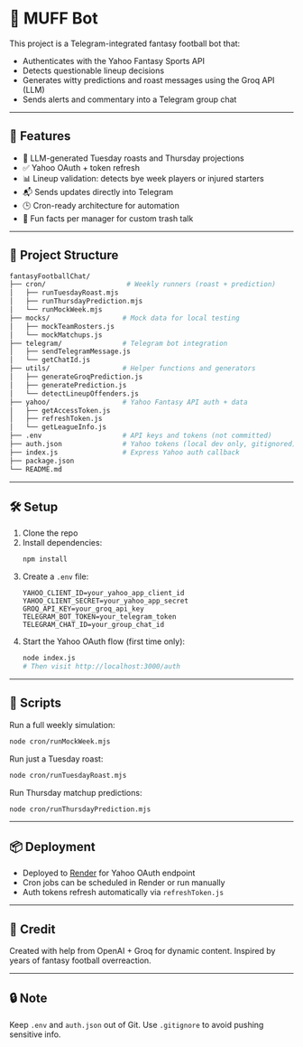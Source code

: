 # 🏈 MUFF Bot

This project is a Telegram-integrated fantasy football bot that:
- Authenticates with the Yahoo Fantasy Sports API
- Detects questionable lineup decisions
- Generates witty predictions and roast messages using the Groq API (LLM)
- Sends alerts and commentary into a Telegram group chat

---

## 🔧 Features
- 🧠 LLM-generated Tuesday roasts and Thursday projections
- ✅ Yahoo OAuth + token refresh
- 📊 Lineup validation: detects bye week players or injured starters
- 📬 Sends updates directly into Telegram
- 🕒 Cron-ready architecture for automation
- 👥 Fun facts per manager for custom trash talk

---

## 📁 Project Structure
```bash
fantasyFootballChat/
├── cron/                    # Weekly runners (roast + prediction)
│   ├── runTuesdayRoast.mjs
│   ├── runThursdayPrediction.mjs
│   └── runMockWeek.mjs
├── mocks/                  # Mock data for local testing
│   ├── mockTeamRosters.js
│   └── mockMatchups.js
├── telegram/               # Telegram bot integration
│   ├── sendTelegramMessage.js
│   └── getChatId.js
├── utils/                  # Helper functions and generators
│   ├── generateGroqPrediction.js
│   ├── generatePrediction.js
│   └── detectLineupOffenders.js
├── yahoo/                  # Yahoo Fantasy API auth + data
│   ├── getAccessToken.js
│   ├── refreshToken.js
│   └── getLeagueInfo.js
├── .env                    # API keys and tokens (not committed)
├── auth.json               # Yahoo tokens (local dev only, gitignored)
├── index.js                # Express Yahoo auth callback
├── package.json
└── README.md
```

---

## 🛠️ Setup
1. Clone the repo
2. Install dependencies:
   ```bash
   npm install
   ```
3. Create a `.env` file:
   ```env
   YAHOO_CLIENT_ID=your_yahoo_app_client_id
   YAHOO_CLIENT_SECRET=your_yahoo_app_secret
   GROQ_API_KEY=your_groq_api_key
   TELEGRAM_BOT_TOKEN=your_telegram_token
   TELEGRAM_CHAT_ID=your_group_chat_id
   ```
4. Start the Yahoo OAuth flow (first time only):
   ```bash
   node index.js
   # Then visit http://localhost:3000/auth
   ```

---

## 🧪 Scripts
Run a full weekly simulation:
```bash
node cron/runMockWeek.mjs
```
Run just a Tuesday roast:
```bash
node cron/runTuesdayRoast.mjs
```
Run Thursday matchup predictions:
```bash
node cron/runThursdayPrediction.mjs
```

---

## 📦 Deployment
- Deployed to [Render](https://render.com/) for Yahoo OAuth endpoint
- Cron jobs can be scheduled in Render or run manually
- Auth tokens refresh automatically via `refreshToken.js`

---

## 🧠 Credit
Created with help from OpenAI + Groq for dynamic content.
Inspired by years of fantasy football overreaction.

---

## 🔒 Note
Keep `.env` and `auth.json` out of Git.
Use `.gitignore` to avoid pushing sensitive info.

